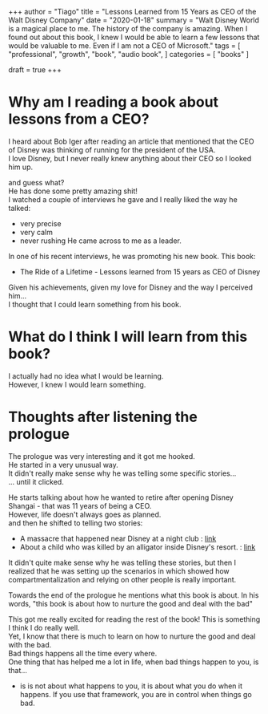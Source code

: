 +++
author = "Tiago"
title = "Lessons Learned from 15 Years as CEO of the Walt Disney Company"
date = "2020-01-18"
summary = "Walt Disney World is a magical place to me. The history of the company is amazing. When I found out about this book, I knew I would be able to learn a few lessons that would be valuable to me. Even if I am not a CEO of Microsoft."
tags = [
    "professional",
    "growth",
    "book",
    "audio book",
]
categories = [
    "books"
]

draft = true
+++

# Why am I reading a book about lessons from a CEO?
I heard about Bob Iger after reading an article that mentioned that the CEO of Disney was thinking of running for the president of the USA.  
I love Disney, but I never really knew anything about their CEO so I looked him up.  

and guess what?  
He has done some pretty amazing shit!  
I watched a couple of interviews he gave and I really liked the way he talked:
- very precise
- very calm
- never rushing
He came across to me as a leader.  

In one of his recent interviews, he was promoting his new book. This book:
- The Ride of a Lifetime - Lessons learned from 15 years as CEO of Disney

Given his achievements, given my love for Disney and the way I perceived him...  
I thought that I could learn something from his book.  

# What do I think I will learn from this book?
I actually had no idea what I would be learning.  
However, I knew I would learn something.

# Thoughts after listening the prologue
The prologue was very interesting and it got me hooked.  
He started in a very unusual way.  
It didn't really make sense why he was telling some specific stories...  
... until it clicked.
  
He starts talking about how he wanted to retire after opening Disney Shangai - that was 11 years of being a CEO.  
However, life doesn't always goes as planned.  
and then he shifted to telling two stories:
- A massacre that happened near Disney at a night club : [link](https://en.wikipedia.org/wiki/Orlando_nightclub_shooting)
- About a child who was killed by an alligator inside Disney's resort. : [link](https://en.wikipedia.org/wiki/Orlando_nightclub_shooting)

It didn't quite make sense why he was telling these stories, but then I realized that he was setting up the scenarios in which showed how compartmentalization and relying on other people is really important.

Towards the end of the prologue he mentions what this book is about.
In his words, "this book is about how to nurture the good and deal with the bad"  

This got me really excited for reading the rest of the book!
This is something I think I do really well.  
Yet, I know that there is much to learn on how to nurture the good and deal with the bad.  
Bad things happens all the time every where.  
One thing that has helped me a lot in life, when bad things happen to you, is that...  
- is is not about what happens to you, it is about what you do when it happens.
If you use that framework, you are in control when things go bad.
